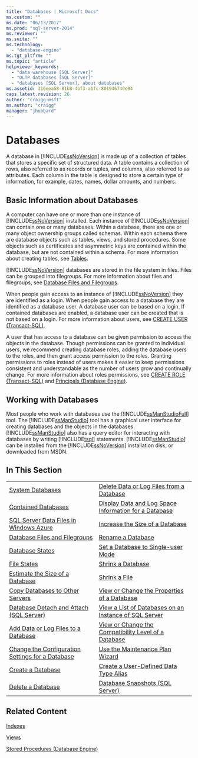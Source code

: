 ```yaml
---
title: "Databases | Microsoft Docs"
ms.custom: ""
ms.date: "06/13/2017"
ms.prod: "sql-server-2014"
ms.reviewer: ""
ms.suite: ""
ms.technology: 
  - "database-engine"
ms.tgt_pltfrm: ""
ms.topic: "article"
helpviewer_keywords: 
  - "data warehouse [SQL Server]"
  - "OLTP databases [SQL Server]"
  - "databases [SQL Server], about databases"
ms.assetid: 316eea58-81b8-4bf3-a1fc-801946740e94
caps.latest.revision: 26
author: "craigg-msft"
ms.author: "craigg"
manager: "jhubbard"
---
```

# Databases
  A database in [!INCLUDE[ssNoVersion](../../includes/ssnoversion-md.md)] is made up of a collection of tables that stores a specific set of structured data. A table contains a collection of rows, also referred to as records or tuples, and columns, also referred to as attributes. Each column in the table is designed to store a certain type of information, for example, dates, names, dollar amounts, and numbers.  
  
## Basic Information about Databases  
 A computer can have one or more than one instance of [!INCLUDE[ssNoVersion](../../includes/ssnoversion-md.md)] installed. Each instance of [!INCLUDE[ssNoVersion](../../includes/ssnoversion-md.md)] can contain one or many databases.  Within a database, there are one or many object ownership groups called schemas. Within each schema there are database objects such as tables, views, and stored procedures. Some objects such as certificates and asymmetric keys are contained within the database, but are not contained within a schema. For more information about creating tables, see [Tables](../tables.md).  
  
 [!INCLUDE[ssNoVersion](../../includes/ssnoversion-md.md)] databases are stored in the file system in files. Files can be grouped into filegroups. For more information about files and filegroups, see [Database Files and Filegroups](database-files-and-filegroups.md).  
  
 When people gain access to an instance of [!INCLUDE[ssNoVersion](../../includes/ssnoversion-md.md)] they are identified as a login. When people gain access to a database they are identified as a database user. A database user can be based on a login. If contained databases are enabled, a database user can be created that is not based on a login. For more information about users, see [CREATE USER &#40;Transact-SQL&#41;](~/t-sql/statements/create-user-transact-sql.md).  
  
 A user that has access to a database can be given permission to access the objects in the database. Though permissions can be granted to individual users, we recommend creating database roles, adding the database users to the roles, and then grant access permission to the roles. Granting permissions to roles instead of users makes it easier to keep permissions consistent and understandable as the number of users grow and continually change. For more information about roles permissions, see [CREATE ROLE &#40;Transact-SQL&#41;](~/t-sql/statements/create-role-transact-sql.md) and [Principals &#40;Database Engine&#41;](../security/authentication-access/principals-database-engine.md).  
  
## Working with Databases  
 Most people who work with databases use the [!INCLUDE[ssManStudioFull](../../includes/ssmanstudiofull-md.md)] tool. The [!INCLUDE[ssManStudio](../../includes/ssmanstudio-md.md)] tool has a graphical user interface for creating databases and the objects in the databases. [!INCLUDE[ssManStudio](../../includes/ssmanstudio-md.md)] also has a query editor for interacting with databases by writing [!INCLUDE[tsql](../../includes/tsql-md.md)] statements. [!INCLUDE[ssManStudio](../../includes/ssmanstudio-md.md)] can be installed from the [!INCLUDE[ssNoVersion](../../includes/ssnoversion-md.md)] installation disk, or downloaded from MSDN.  
  
## In This Section  
  
|||  
|-|-|  
|[System Databases](system-databases.md)|[Delete Data or Log Files from a Database](delete-data-or-log-files-from-a-database.md)|  
|[Contained Databases](contained-databases.md)|[Display Data and Log Space Information for a Database](display-data-and-log-space-information-for-a-database.md)|  
|[SQL Server Data Files in Windows Azure](sql-server-data-files-in-microsoft-azure.md)|[Increase the Size of a Database](increase-the-size-of-a-database.md)|  
|[Database Files and Filegroups](database-files-and-filegroups.md)|[Rename a Database](rename-a-database.md)|  
|[Database States](database-states.md)|[Set a Database to Single-user Mode](set-a-database-to-single-user-mode.md)|  
|[File States](file-states.md)|[Shrink a Database](shrink-a-database.md)|  
|[Estimate the Size of a Database](estimate-the-size-of-a-database.md)|[Shrink a File](shrink-a-file.md)|  
|[Copy Databases to Other Servers](copy-databases-to-other-servers.md)|[View or Change the Properties of a Database](view-or-change-the-properties-of-a-database.md)|  
|[Database Detach and Attach &#40;SQL Server&#41;](database-detach-and-attach-sql-server.md)|[View a List of Databases on an Instance of SQL Server](view-a-list-of-databases-on-an-instance-of-sql-server.md)|  
|[Add Data or Log Files to a Database](add-data-or-log-files-to-a-database.md)|[View or Change the Compatibility Level of a Database](view-or-change-the-compatibility-level-of-a-database.md)|  
|[Change the Configuration Settings for a Database](change-the-configuration-settings-for-a-database.md)|[Use the Maintenance Plan Wizard](../maintenance-plans/use-the-maintenance-plan-wizard.md)|  
|[Create a Database](create-a-database.md)|[Create a User-Defined Data Type Alias](create-a-user-defined-data-type-alias.md)|  
|[Delete a Database](delete-a-database.md)|[Database Snapshots &#40;SQL Server&#41;](database-snapshots-sql-server.md)|  
  
## Related Content  
 [Indexes](../indexes/indexes.md)  
  
 [Views](../views/views.md)  
  
 [Stored Procedures &#40;Database Engine&#41;](../stored-procedures/stored-procedures-database-engine.md)  
  
  